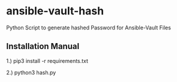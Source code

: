 # ansible-vault-hash

Python Script to generate hashed Password for Ansible-Vault Files

## Installation Manual

1.) pip3 install -r requirements.txt

2.) python3 hash.py
